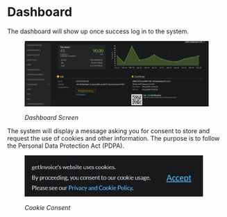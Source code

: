 # Dashboard

The dashboard will show up once success log in to the system.

<figure><img src="../../.gitbook/assets/image (88).png" alt=""><figcaption><p><em>Dashboard Screen</em></p></figcaption></figure>

The system will display a message asking you for consent to store and request the use of cookies and other information. The purpose is to follow the Personal Data Protection Act (PDPA).

<figure><img src="../../.gitbook/assets/image (22).png" alt=""><figcaption><p><em>Cookie Consent</em></p></figcaption></figure>
